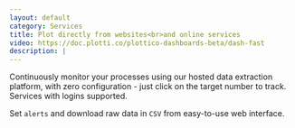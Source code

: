 ```yaml
---
layout: default
category: Services
title: Plot directly from websites<br>and online services
video: https://doc.plotti.co/plottico-dashboards-beta/dash-fast
description: |
---
```

  Continuously monitor your processes using our hosted data extraction platform, with zero configuration - just click on the target number to track. Services with logins supported.
  
  Set `alerts` and download raw data in `CSV` from easy-to-use web interface.